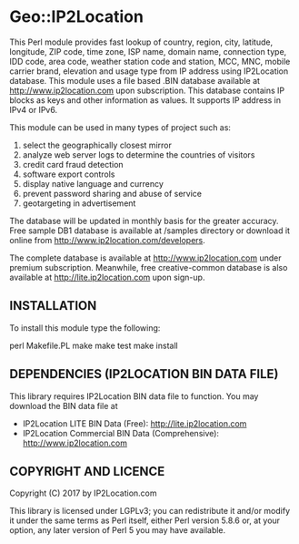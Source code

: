Geo::IP2Location
================

This Perl module provides fast lookup of country, region, city, latitude, longitude, ZIP code, time zone, ISP name, domain name, connection type, IDD code, area code, weather station code and station, MCC, MNC, mobile carrier brand, elevation and usage type from IP address using IP2Location database. This module uses a file based .BIN database available at http://www.ip2location.com upon subscription. This database contains IP blocks as keys and other information as values. It supports IP address in IPv4 or IPv6.

This module can be used in many types of project such as:

 1) select the geographically closest mirror
 2) analyze web server logs to determine the countries of visitors
 3) credit card fraud detection
 4) software export controls
 5) display native language and currency
 6) prevent password sharing and abuse of service
 7) geotargeting in advertisement

The database will be updated in monthly basis for the greater accuracy. Free sample DB1 database is available at /samples directory or download it online from http://www.ip2location.com/developers.

The complete database is available at http://www.ip2location.com under premium subscription. Meanwhile, free creative-common database is also available at http://lite.ip2location.com upon sign-up.


## INSTALLATION

To install this module type the following:

   perl Makefile.PL
   make
   make test
   make install

## DEPENDENCIES (IP2LOCATION BIN DATA FILE)

This library requires IP2Location BIN data file to function. You may download the BIN data file at

* IP2Location LITE BIN Data (Free): http://lite.ip2location.com
* IP2Location Commercial BIN Data (Comprehensive): http://www.ip2location.com


## COPYRIGHT AND LICENCE

Copyright (C) 2017 by IP2Location.com

This library is licensed under LGPLv3; you can redistribute it and/or modify it under the same terms as Perl itself, either Perl version 5.8.6 or, at your option, any later version of Perl 5 you may have available.
